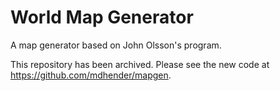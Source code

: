 # World Map Generator

A map generator based on John Olsson's program.

This repository has been archived.
Please see the new code at https://github.com/mdhender/mapgen.
